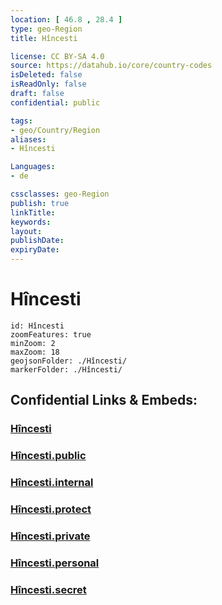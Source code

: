 ```yaml
---
location: [ 46.8 , 28.4 ] 
type: geo-Region
title: Hîncesti

license: CC BY-SA 4.0
source: https://datahub.io/core/country-codes
isDeleted: false
isReadOnly: false
draft: false
confidential: public

tags:
- geo/Country/Region
aliases:
- Hîncesti

Languages:
- de

cssclasses: geo-Region
publish: true
linkTitle: 
keywords: 
layout: 
publishDate: 
expiryDate: 
---
```


# Hîncesti

```leaflet
id: Hîncesti
zoomFeatures: true 
minZoom: 2 
maxZoom: 18
geojsonFolder: ./Hîncesti/
markerFolder: ./Hîncesti/
```


## Confidential Links & Embeds: 

### [Hîncesti](/_Standards/Earth/Continent/Europe/Europe~East/Moldova/Districts~Moldova/Hîncesti.md) 

### [Hîncesti.public](/_public/Earth/Continent/Europe/Europe~East/Moldova/Districts~Moldova/Hîncesti.public.md) 

### [Hîncesti.internal](/_internal/Earth/Continent/Europe/Europe~East/Moldova/Districts~Moldova/Hîncesti.internal.md) 

### [Hîncesti.protect](/_protect/Earth/Continent/Europe/Europe~East/Moldova/Districts~Moldova/Hîncesti.protect.md) 

### [Hîncesti.private](/_private/Earth/Continent/Europe/Europe~East/Moldova/Districts~Moldova/Hîncesti.private.md) 

### [Hîncesti.personal](/_personal/Earth/Continent/Europe/Europe~East/Moldova/Districts~Moldova/Hîncesti.personal.md) 

### [Hîncesti.secret](/_secret/Earth/Continent/Europe/Europe~East/Moldova/Districts~Moldova/Hîncesti.secret.md)

